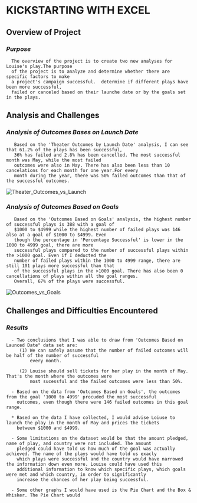 # KICKSTARTING WITH EXCEL

 ## Overview of Project
     
  ### _Purpose_
      The overview of the project is to create two new analyses for Louise's play.The purpose
      of the project is to analyze and determine whether there are specific factors to make
      a project's campaign successful.  determine if different plays have been more successful, 
      failed or canceled based on their launche date or by the goals set in the plays.
      
## Analysis and Challenges
      
   ### _Analysis of Outcomes Bases on Launch Date_
       Based on the 'Theater Outcomes by Launch Date' analysis, I can see that 61.2% of the plays has been successful, 
       36% has failed and 2.8% has been cancelled. The most successful month was May, while the most failed 
       outcomes were also in May. There has also been less than 10 cancelations for each month for one year.For every
       month during the year, there was 50% failed outcomes than that of the successful outcomes. 
 
       
![Theater_Outcomes_vs_Launch](https://user-images.githubusercontent.com/103302566/163313222-edc964f3-caf7-4179-a7e3-d09ee7244af9.png)

   ### _Analysis of Outcomes Based on Goals_
       Based on the 'Outcomes Based on Goals' analysis, the highest number of successful plays is 388 with a goal of
       $1000 to $4999 while the highest number of failed plays was 146 also at a goal of $1000 to $4999. Even
       though the percentage in 'Percentage Successful' is lower in the 1000 to 4999 goal, there are more
       successful plays compared to the number of successful plays within the >1000 goal. Even if I deducted the
       number of failed plays within the 1000 to 4999 range, there are still 101 plays more successful than that 
       of the successful plays in the >1000 goal. There has also been 0 cancellations of plays within all the goal ranges. 
       Overall, 67% of the plays were successful.
       
 
 ![Outcomes_vs_Goals](https://user-images.githubusercontent.com/103302566/163315744-4273b7a1-137e-4695-9687-81c9ec6fc958.png)


## Challenges and Difficulties Encountered
  
  ### _Results_
      
      - Two conclusions that I was able to draw from 'Outcomes Based on Launced Date" data set are:
         (1) We can safely assume that the number of failed outcomes will be half of the number of successful 
             every month.
        
         (2) Louise should sell tickets for her play in the month of May. That's the month where the outcomes were 
             most sucessful and the failed outcomes were less than 50%.
             
      - Based on the data from 'Outcomes Based on Goals', the outcomes from the goal '1000 to 4999' procuded the most successful
        outcomes, even though there were 146 failed outcomes in this goal range.
         
      * Based on the data I have collected, I would advise Loiuse to launch the play in the month of May and prices the tickets
        between $1000 and $4999.
         
      - Some limitations on the dataset would be that the amount pledged, name of play, and country were not included. The amount
        pledged could have told us how much of the goal was actually achieved. The name of the plays would have told us exacly 
        which plays were successful and the country would have narrowed the information down even more. Louise could have used this 
        additional information to know which specific plays, which goals were met and which country, in order to significantly 
        increase the chances of her play being successful.
        
      - Some other graphs I would have used is the Pie Chart and the Box & Whisker. The Pie Chart would 
